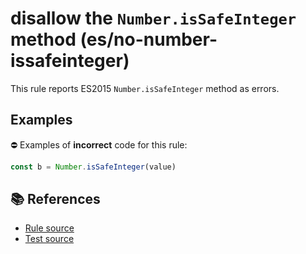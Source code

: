# disallow the `Number.isSafeInteger` method (es/no-number-issafeinteger)

This rule reports ES2015 `Number.isSafeInteger` method as errors.

## Examples

⛔ Examples of **incorrect** code for this rule:

```js
const b = Number.isSafeInteger(value)
```

## 📚 References

- [Rule source](https://github.com/mysticatea/eslint-plugin-es/blob/v1.2.0/lib/rules/no-number-issafeinteger.js)
- [Test source](https://github.com/mysticatea/eslint-plugin-es/blob/v1.2.0/tests/lib/rules/no-number-issafeinteger.js)
